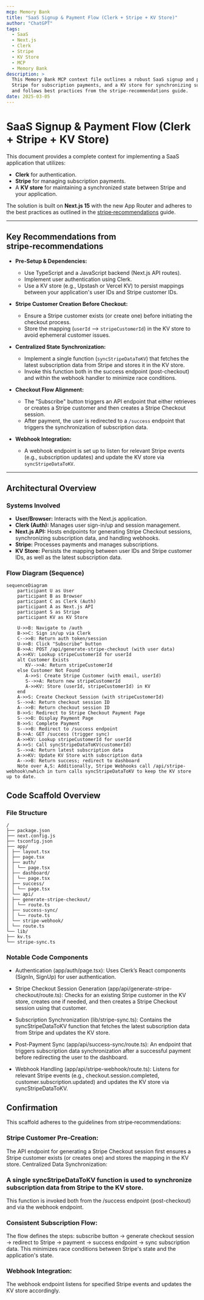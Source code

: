 ```yaml
---
mcp: Memory Bank
title: "SaaS Signup & Payment Flow (Clerk + Stripe + KV Store)"
author: "ChatGPT"
tags:
  - SaaS
  - Next.js
  - Clerk
  - Stripe
  - KV Store
  - MCP
  - Memory Bank
description: >
  This Memory Bank MCP context file outlines a robust SaaS signup and payment flow using Clerk for authentication,
  Stripe for subscription payments, and a KV store for synchronizing subscription state. The implementation is built with Next.js 15 (App Router)
  and follows best practices from the stripe‑recommendations guide.
date: 2025-03-05
---
```


# SaaS Signup & Payment Flow (Clerk + Stripe + KV Store)

This document provides a complete context for implementing a SaaS application that utilizes:

- **Clerk** for authentication.
- **Stripe** for managing subscription payments.
- A **KV store** for maintaining a synchronized state between Stripe and your application.

The solution is built on **Next.js 15** with the new App Router and adheres to the best practices as outlined in the [stripe‑recommendations](https://github.com/t3dotgg/stripe-recommendations) guide.

---

## Key Recommendations from stripe‑recommendations

- **Pre-Setup & Dependencies:**

  - Use TypeScript and a JavaScript backend (Next.js API routes).
  - Implement user authentication using Clerk.
  - Use a KV store (e.g., Upstash or Vercel KV) to persist mappings between your application's user IDs and Stripe customer IDs.

- **Stripe Customer Creation Before Checkout:**

  - Ensure a Stripe customer exists (or create one) before initiating the checkout process.
  - Store the mapping (`userId` ⟶ `stripeCustomerId`) in the KV store to avoid ephemeral customer issues.

- **Centralized State Synchronization:**

  - Implement a single function (`syncStripeDataToKV`) that fetches the latest subscription data from Stripe and stores it in the KV store.
  - Invoke this function both in the success endpoint (post-checkout) and within the webhook handler to minimize race conditions.

- **Checkout Flow Alignment:**

  - The "Subscribe" button triggers an API endpoint that either retrieves or creates a Stripe customer and then creates a Stripe Checkout session.
  - After payment, the user is redirected to a `/success` endpoint that triggers the synchronization of subscription data.

- **Webhook Integration:**
  - A webhook endpoint is set up to listen for relevant Stripe events (e.g., subscription updates) and update the KV store via `syncStripeDataToKV`.

---

## Architectural Overview

### Systems Involved

- **User/Browser:** Interacts with the Next.js application.
- **Clerk (Auth):** Manages user sign-in/up and session management.
- **Next.js API:** Hosts endpoints for generating Stripe Checkout sessions, synchronizing subscription data, and handling webhooks.
- **Stripe:** Processes payments and manages subscriptions.
- **KV Store:** Persists the mapping between user IDs and Stripe customer IDs, as well as the latest subscription data.

### Flow Diagram (Sequence)

```mermaid
sequenceDiagram
    participant U as User
    participant B as Browser
    participant C as Clerk (Auth)
    participant A as Next.js API
    participant S as Stripe
    participant KV as KV Store

    U->>B: Navigate to /auth
    B->>C: Sign in/up via Clerk
    C-->>B: Return auth token/session
    U->>B: Click "Subscribe" button
    B->>A: POST /api/generate-stripe-checkout (with user data)
    A->>KV: Lookup stripeCustomerId for userId
    alt Customer Exists
       KV-->>A: Return stripeCustomerId
    else Customer Not Found
       A->>S: Create Stripe Customer (with email, userId)
       S-->>A: Return new stripeCustomerId
       A->>KV: Store (userId, stripeCustomerId) in KV
    end
    A->>S: Create Checkout Session (with stripeCustomerId)
    S-->>A: Return checkout session ID
    A-->>B: Return checkout session ID
    B->>S: Redirect to Stripe Checkout Payment Page
    S-->>B: Display Payment Page
    B->>S: Complete Payment
    S-->>B: Redirect to /success endpoint
    B->>A: GET /success (trigger sync)
    A->>KV: Lookup stripeCustomerId for userId
    A->>S: Call syncStripeDataToKV(customerId)
    S-->>A: Return latest subscription data
    A->>KV: Update KV Store with subscription data
    A-->>B: Return success; redirect to dashboard
    Note over A,S: Additionally, Stripe Webhooks call /api/stripe-webhook\nwhich in turn calls syncStripeDataToKV to keep the KV store up to date.
```

## Code Scaffold Overview

### File Structure

```
/
├── package.json
├── next.config.js
├── tsconfig.json
├── app/
│ ├── layout.tsx
│ ├── page.tsx
│ ├── auth/
│ │ └── page.tsx
│ ├── dashboard/
│ │ └── page.tsx
│ ├── success/
│ │ └── page.tsx
│ └── api/
│ ├── generate-stripe-checkout/
│ │ └── route.ts
│ ├── success-sync/
│ │ └── route.ts
│ └── stripe-webhook/
│ └── route.ts
└── lib/
├── kv.ts
└── stripe-sync.ts
```

### Notable Code Components

- Authentication (app/auth/page.tsx):
  Uses Clerk’s React components (SignIn, SignUp) for user authentication.

- Stripe Checkout Session Generation (app/api/generate-stripe-checkout/route.ts):
  Checks for an existing Stripe customer in the KV store, creates one if needed, and then creates a Stripe Checkout session using that customer.

- Subscription Synchronization (lib/stripe-sync.ts):
  Contains the syncStripeDataToKV function that fetches the latest subscription data from Stripe and updates the KV store.

- Post-Payment Sync (app/api/success-sync/route.ts):
  An endpoint that triggers subscription data synchronization after a successful payment before redirecting the user to the dashboard.

- Webhook Handling (app/api/stripe-webhook/route.ts):
  Listens for relevant Stripe events (e.g., checkout.session.completed, customer.subscription.updated) and updates the KV store via syncStripeDataToKV.

## Confirmation

This scaffold adheres to the guidelines from stripe‑recommendations:

### Stripe Customer Pre-Creation:

The API endpoint for generating a Stripe Checkout session first ensures a Stripe customer exists (or creates one) and stores the mapping in the KV store.
Centralized Data Synchronization:

### A single syncStripeDataToKV function is used to synchronize subscription data from Stripe to the KV store.

This function is invoked both from the /success endpoint (post-checkout) and via the webhook endpoint.

### Consistent Subscription Flow:

The flow defines the steps: subscribe button → generate checkout session → redirect to Stripe → payment → success endpoint → sync subscription data.
This minimizes race conditions between Stripe's state and the application's state.

### Webhook Integration:

The webhook endpoint listens for specified Stripe events and updates the KV store accordingly.
